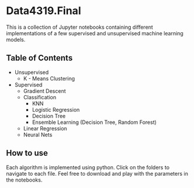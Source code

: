 # Data4319.Final
This is a collection of Jupyter notebooks containing different implementations of a few supervised and unsupervised machine learning models.

## Table of Contents
- Unsupervised 
    - K - Means Clustering
- Supervised
    - Gradient Descent 
    - Classification
        - KNN
        - Logistic Regression
        - Decision Tree
        - Ensemble Learning (Decision Tree, Random Forest)
    - Linear Regression
    - Neural Nets

##  How to use
Each algorithm is implemented using python. Click on the folders to navigate to each file. Feel free to download and play with the parameters in the notebooks.

